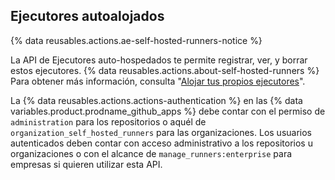 ## Ejecutores autoalojados

{% data reusables.actions.ae-self-hosted-runners-notice %}

La API de Ejecutores auto-hospedados te permite registrar, ver, y borrar estos ejecutores. {% data reusables.actions.about-self-hosted-runners %} Para obtener más información, consulta "[Alojar tus propios ejecutores](/actions/hosting-your-own-runners)".

La {% data reusables.actions.actions-authentication %} en las {% data variables.product.prodname_github_apps %} debe contar con el permiso de `administration` para los repositorios o aquél de `organization_self_hosted_runners` para las organizaciones. Los usuarios autenticados deben contar con acceso administrativo a los repositorios u organizaciones o con el alcance de `manage_runners:enterprise` para empresas si quieren utilizar esta API.